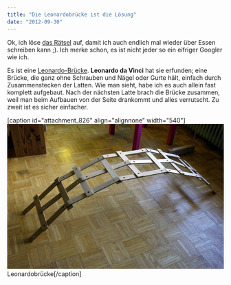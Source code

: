 ```yaml
---
title: "Die Leonardobrücke ist die Lösung"
date: "2012-09-30"
---
```


Ok, ich löse [das Rätsel](http://apfeleimer.wordpress.com/2012/09/07/ratsel-der-woche-was-ist-das-mitmachen-kommentieren-los/ "Rätsel der Woche: Was ist das? Mitmachen! Kommentieren! Los!") auf, damit ich auch endlich mal wieder über Essen schreiben kann ;). Ich merke schon, es ist nicht jeder so ein eifriger Googler wie ich.

Es ist eine [Leonardo-Brücke](http://de.wikipedia.org/wiki/Leonardo-Br%C3%BCcke "Die LEonardobrücke bei Wikipedia"). **Leonardo da Vinci** hat sie erfunden; eine Brücke, die ganz ohne Schrauben und Nägel oder Gurte hält, einfach durch Zusammenstecken der Latten. Wie man sieht, habe ich es auch allein fast komplett aufgebaut. Nach der nächsten Latte brach die Brücke zusammen, weil man beim Aufbauen von der Seite drankommt und alles verrutscht. Zu zweit ist es sicher einfacher.

\[caption id="attachment\_826" align="alignnone" width="540"\][![](images/bruecke.jpg "bruecke")](http://apfeleimer.wordpress.com/2012/09/30/die-leonardobrucke-ist-die-losung/bruecke/) Leonardobrücke\[/caption\]
